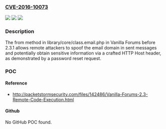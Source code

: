### [CVE-2016-10073](https://cve.mitre.org/cgi-bin/cvename.cgi?name=CVE-2016-10073)
![](https://img.shields.io/static/v1?label=Product&message=n%2Fa&color=blue)
![](https://img.shields.io/static/v1?label=Version&message=n%2Fa&color=blue)
![](https://img.shields.io/static/v1?label=Vulnerability&message=n%2Fa&color=brighgreen)

### Description

The from method in library/core/class.email.php in Vanilla Forums before 2.3.1 allows remote attackers to spoof the email domain in sent messages and potentially obtain sensitive information via a crafted HTTP Host header, as demonstrated by a password reset request.

### POC

#### Reference
- http://packetstormsecurity.com/files/142486/Vanilla-Forums-2.3-Remote-Code-Execution.html

#### Github
No GitHub POC found.

